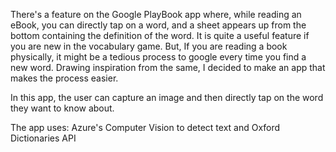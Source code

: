 There's a feature on the Google PlayBook app where, while reading an eBook, you can directly tap on a word, and a sheet appears up from the bottom containing the definition of the word. It is quite a useful feature if you are new in the vocabulary game. But, If you are reading a book physically, it might be a tedious process to google every time you find a new word. Drawing inspiration from the same, I decided to make an app that makes the process easier.

In this app, the user can capture an image and then directly tap on the word they want to know about.

The app uses:
Azure's Computer Vision to detect text and
Oxford Dictionaries API
